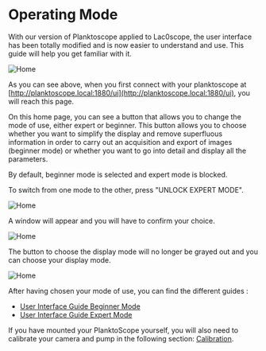# Operating Mode
With our version of Planktoscope applied to Lac0scope, the user interface has been totally modified and is now easier to understand and use. This guide will help you get familiar with it.

 ![Home](ui_guide/home.webp)

As you can see above, when you first connect with your planktoscope at [http://planktoscope.local:1880/ui](http://planktoscope.local:1880/ui), you will reach this page.

On this home page, you can see a button that allows you to change the mode of use, either expert or beginner. This button allows you to choose whether you want to simplify the display and remove superfluous information in order to carry out an acquisition and export of images (beginner mode) or whether you want to go into detail and display all the parameters. 

By default, beginner mode is selected and expert mode is blocked.
 
To switch from one mode to the other, press "UNLOCK EXPERT MODE".

 ![Home](ui_guide/home_unlock_mode.webp)

A window will appear and you will have to confirm your choice.

![Home](ui_guide/home_unlock.webp)

The button to choose the display mode will no longer be grayed out and you can choose your display mode.

![Home](ui_guide/home_unlocked.webp)

After having chosen your mode of use, you can find the different guides : 

-  [User Interface Guide Beginner Mode](beginner_mode.md)
-  [User Interface Guide Expert Mode](expert_mode.md)

If you have mounted your PlanktoScope yourself, you will also need to calibrate your camera and pump in the following section: [Calibration](calibration.md).
